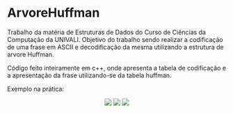 # ArvoreHuffman
Trabalho da matéria de Estruturas de Dados do Curso de Ciências da Computação da UNIVALI.
Objetivo do trabalho sendo realizar a codificação de uma frase em ASCII e decodificação da mesma utilizando a estrutura de arvore Huffman.

Código feito inteiramente em c++, onde apresenta a tabela de codificação e a apresentação da frase utilizando-se da tabela huffman.

Exemplo na prática: 

<p align="center">
  <img src="https://user-images.githubusercontent.com/49033925/230742414-b4a0768b-a5e9-43c4-b26b-4dda029b6d89.png">
  <img src="https://user-images.githubusercontent.com/49033925/230742407-a6d4a496-2e9e-4a24-b024-7fbf270cb783.png">
  <img src="https://user-images.githubusercontent.com/49033925/230742359-c525af91-b1ae-478d-8a8e-30e507735ce1.png">
</p>
